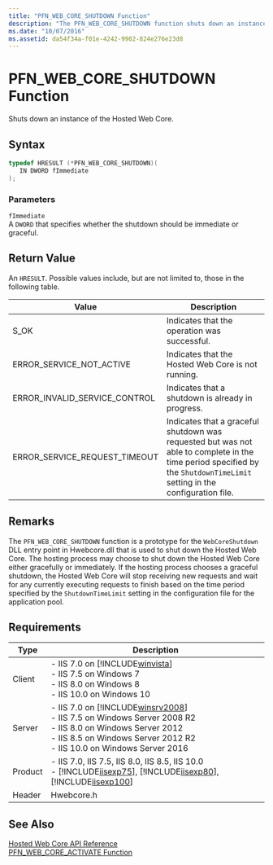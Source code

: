 ```yaml
---
title: "PFN_WEB_CORE_SHUTDOWN Function"
description: "The PFN_WEB_CORE_SHUTDOWN function shuts down an instance of the Hosted Web Core. This article describes its syntax, return value, remarks, and requirements."
ms.date: "10/07/2016"
ms.assetid: da54f34a-f01e-4242-9902-824e276e23d8
---
```

# PFN_WEB_CORE_SHUTDOWN Function
Shuts down an instance of the Hosted Web Core.  
  
## Syntax  
  
```cpp  
typedef HRESULT (*PFN_WEB_CORE_SHUTDOWN)(  
   IN DWORD fImmediate  
);  
```  
  
### Parameters  
 `fImmediate`  
 A `DWORD` that specifies whether the shutdown should be immediate or graceful.  
  
## Return Value  
 An `HRESULT`. Possible values include, but are not limited to, those in the following table.  
  
|Value|Description|  
|-----------|-----------------|  
|S_OK|Indicates that the operation was successful.|  
|ERROR_SERVICE_NOT_ACTIVE|Indicates that the Hosted Web Core is not running.|  
|ERROR_INVALID_SERVICE_CONTROL|Indicates that a shutdown is already in progress.|  
|ERROR_SERVICE_REQUEST_TIMEOUT|Indicates that a graceful shutdown was requested but was not able to complete in the time period specified by the `ShutdownTimeLimit` setting in the configuration file.|  
  
## Remarks  
 The `PFN_WEB_CORE_SHUTDOWN` function is a prototype for the `WebCoreShutdown` DLL entry point in Hwebcore.dll that is used to shut down the Hosted Web Core. The hosting process may choose to shut down the Hosted Web Core either gracefully or immediately. If the hosting process chooses a graceful shutdown, the Hosted Web Core will stop receiving new requests and wait for any currently executing requests to finish based on the time period specified by the `ShutdownTimeLimit` setting in the configuration file for the application pool.  
  
## Requirements  
  
|Type|Description|  
|----------|-----------------|  
|Client|-   IIS 7.0 on [!INCLUDE[winvista](../../wmi-provider/includes/winvista-md.md)]<br />-   IIS 7.5 on Windows 7<br />-   IIS 8.0 on Windows 8<br />-   IIS 10.0 on Windows 10|  
|Server|-   IIS 7.0 on [!INCLUDE[winsrv2008](../../wmi-provider/includes/winsrv2008-md.md)]<br />-   IIS 7.5 on Windows Server 2008 R2<br />-   IIS 8.0 on Windows Server 2012<br />-   IIS 8.5 on Windows Server 2012 R2<br />-   IIS 10.0 on Windows Server 2016|  
|Product|-   IIS 7.0, IIS 7.5, IIS 8.0, IIS 8.5, IIS 10.0<br />-   [!INCLUDE[iisexp75](../../web-development-reference/native-code-api-reference/includes/iisexp75-md.md)], [!INCLUDE[iisexp80](../../web-development-reference/native-code-api-reference/includes/iisexp80-md.md)], [!INCLUDE[iisexp100](../../web-development-reference/native-code-api-reference/includes/iisexp100-md.md)]|  
|Header|Hwebcore.h|  
  
## See Also  
 [Hosted Web Core API Reference](../../web-development-reference/native-code-api-reference/hosted-web-core-api-reference.md)   
 [PFN_WEB_CORE_ACTIVATE Function](../../web-development-reference/native-code-api-reference/pfn-web-core-activate-function.md)
